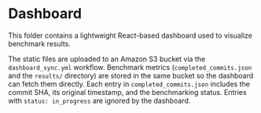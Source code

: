 # Dashboard

This folder contains a lightweight React-based dashboard used to visualize benchmark results.

The static files are uploaded to an Amazon S3 bucket via the `dashboard_sync.yml` workflow.
Benchmark metrics (`completed_commits.json` and the `results/` directory) are stored in the same bucket so the dashboard can fetch them directly. Each entry in
`completed_commits.json` includes the commit SHA, its original timestamp, and the benchmarking status. Entries with `status: in_progress` are ignored by the dashboard.

